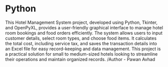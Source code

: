 # Python
This Hotel Management System project, developed using Python, Tkinter, and OpenPyXL, provides a user-friendly graphical interface to manage hotel room bookings and food orders efficiently. The system allows users to input customer details, select room types, and choose food items. It calculates the total cost, including service tax, and saves the transaction details into an Excel file for easy record-keeping and data management. This project is a practical solution for small to medium-sized hotels looking to streamline their operations and maintain organized records.
/Author - Pawan Avhad
